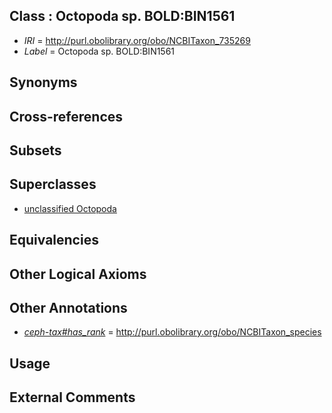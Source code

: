 
## Class : Octopoda sp. BOLD:BIN1561

 * *IRI* = http://purl.obolibrary.org/obo/NCBITaxon_735269
 * *Label* = Octopoda sp. BOLD:BIN1561

## Synonyms


## Cross-references


## Subsets


## Superclasses

 * [unclassified Octopoda](../../NCBITaxon/50/NCBITaxon_720550.md)

## Equivalencies


## Other Logical Axioms


## Other Annotations

 * *[ceph-tax#has_rank](../../ceph-tax#has/nk/ceph-tax#has_rank.md)* = http://purl.obolibrary.org/obo/NCBITaxon_species

## Usage


## External Comments

